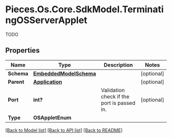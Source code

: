 # Pieces.Os.Core.SdkModel.TerminatingOSServerApplet
TODO

## Properties

Name | Type | Description | Notes
------------ | ------------- | ------------- | -------------
**Schema** | [**EmbeddedModelSchema**](EmbeddedModelSchema.md) |  | [optional] 
**Parent** | [**Application**](Application.md) |  | [optional] 
**Port** | **int?** | Validation check if the port is passed in. | [optional] 
**Type** | **OSAppletEnum** |  | 

[[Back to Model list]](../README.md#documentation-for-models) [[Back to API list]](../README.md#documentation-for-api-endpoints) [[Back to README]](../README.md)

